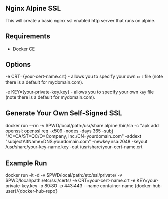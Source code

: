 ## Nginx Alpine SSL

This will create a basic nginx ssl enabled http server that runs on alpine.

## Requirements

- Docker CE

## Options 
-e CRT={your-cert-name.crt} - allows you to specify your own `crt` file  (note there is a default for mydomain.com).

-e KEY={your-private-key.key} - allows you to specify your own `key` file (note there is a default for mydomain.com).

## Generate Your Own Self-Signed SSL

docker run --rm -v $PWD/local/path:/usr/share alpine /bin/sh -c "apk add openssl; openssl req -x509 -nodes -days 365 -subj \"/C=CA/ST=QC/O=Company, Inc./CN=yourdomain.com\" -addext \"subjectAltName=DNS:yourdomain.com\" -newkey rsa:2048 -keyout /usr/share/your-key-name.key -out /usr/share/your-cert-name.crt

## Example Run

docker run -it -d -v $PWD/local/path:/etc/ssl/private/ -v $PWD/local/path:/etc/ssl/certs/ -e CRT=your-cert-name.crt -e KEY=your-private-key.key -p 80:80 -p 443:443 --name container-name {docker-hub-user}/{docker-hub-repo}
